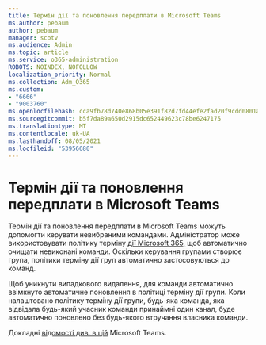 ```yaml
---
title: Термін дії та поновлення передплати в Microsoft Teams
ms.author: pebaum
author: pebaum
manager: scotv
ms.audience: Admin
ms.topic: article
ms.service: o365-administration
ROBOTS: NOINDEX, NOFOLLOW
localization_priority: Normal
ms.collection: Adm_O365
ms.custom:
- "6666"
- "9003760"
ms.openlocfilehash: cca9fb78d740e868b05e391f82d7fd44efe2fad20f9cdd0801ae05dbfa410a05
ms.sourcegitcommit: b5f7da89a650d2915dc652449623c78be6247175
ms.translationtype: MT
ms.contentlocale: uk-UA
ms.lasthandoff: 08/05/2021
ms.locfileid: "53956680"
---
```

# <a name="team-expiration-and-renewal-in-microsoft-teams"></a>Термін дії та поновлення передплати в Microsoft Teams

Термін дії та поновлення передплати в Microsoft Teams можуть допомогти керувати невибраними командами. Адміністратор може використовувати політику терміну [дії Microsoft 365,](https://docs.microsoft.com/microsoft-365/admin/create-groups/office-365-groups-expiration-policy) щоб автоматично очищати невиконані команди. Оскільки керування групами створює група, політики терміну дії груп автоматично застосовуються до команд.

Щоб уникнути випадкового видалення, для команди автоматично ввімкнуто автоматичне поновлення в політиці терміну дії групи. Коли налаштовано політику терміну дії групи, будь-яка команда, яка відвідала будь-який учасник команди принаймні один канал, буде автоматично поновлено без будь-якого втручання власника команди.  

Докладні [відомості див. в цій](https://docs.microsoft.com/microsoftteams/team-expiration-renewal) Microsoft Teams.
